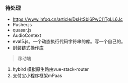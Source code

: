 ### 待处理

- https://www.infoq.cn/article/DsHtSbi6PwCI1TgLL6Jc
- Pusher.js
- quasar.js
- AudioContext 
- eval5.js。一个动态执行代码字符串的库。写一个自己的。
- 封装链式操作库



> 移动端

1. hybird 模拟原生路由vue-stack-router
2. 支付宝小程序框架mPaas

